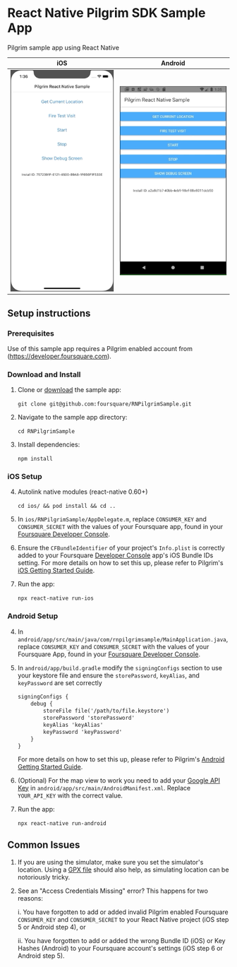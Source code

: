 # React Native Pilgrim SDK Sample App
Pilgrim sample app using React Native

|iOS                |Android                |
|-------------------|-----------------------|
|![](images/ios.gif)|![](images/android.gif)|

## Setup instructions


### Prerequisites

Use of this sample app requires a Pilgrim enabled account from (https://developer.foursquare.com).


### Download and Install

1. Clone or [download](https://github.com/foursquare/RNPilgrimSample) the sample app:

    `git clone git@github.com:foursquare/RNPilgrimSample.git`

2. Navigate to the sample app directory:

    `cd RNPilgrimSample`

3. Install dependencies:

    `npm install`


### iOS Setup

4. Autolink native modules (react-native 0.60+)

    `cd ios/ && pod install && cd ..`

5. In `ios/RNPilgrimSample/AppDelegate.m`, replace `CONSUMER_KEY` and `CONSUMER_SECRET` with the values of your Foursquare app, found in your [Foursquare Developer Console](https://foursquare.com/developers/apps/).


6. Ensure the `CFBundleIdentifier` of your project's `Info.plist` is correctly added to your Foursquare [Developer Console](https://foursquare.com/developers/apps/) app's iOS Bundle IDs setting. For more details on how to set this up, please refer to Pilgrim's [iOS Getting Started Guide](https://developer.foursquare.com/docs/pilgrim-sdk/ios#register-your-apps-bundle-ids).

7. Run the app:

    `npx react-native run-ios`



### Android Setup

4. In `android/app/src/main/java/com/rnpilgrimsample/MainApplication.java`, replace `CONSUMER_KEY` and `CONSUMER_SECRET` with the values of your Foursquare App, found in your [Foursquare Developer Console](https://developer.foursquare.com).

5. In `android/app/build.gradle` modify the `signingConfigs` section to use your keystore file and ensure the `storePassword`, `keyAlias`, and `keyPassword` are set correctly

    ```
    signingConfigs {
        debug {
            storeFile file('/path/to/file.keystore')
            storePassword 'storePassword'
            keyAlias 'keyAlias'
            keyPassword 'keyPassword'
        }
    }
    ```
    
    For more details on how to set this up, please refer to Pilgrim's [Android Getting Started Guide](https://developer.foursquare.com/docs/pilgrim-sdk/android#register-your-apps-key-hashes).

6. (Optional) For the map view to work you need to add your [Google API Key](https://developers.google.com/maps/documentation/android-sdk/get-api-key) in `android/app/src/main/AndroidManifest.xml`.  Replace `YOUR_API_KEY` with the correct value.

7. Run the app:

    `npx react-native run-android`


## Common Issues

1. If you are using the simulator, make sure you set the simulator's location. Using a [GPX file](https://www.gpxgenerator.com/) should also help, as simulating location can be notoriously tricky.

2. See an "Access Credentials Missing" error? This happens for two reasons:

    i. You have forgotten to add or added invalid Pilgrim enabled Foursquare `CONSUMER_KEY` and `CONSUMER_SECRET` to your React Native project (iOS step 5 or Android step 4), or
    
    ii. You have forgotten to add or added the wrong Bundle ID (iOS) or Key Hashes (Android) to your Foursquare account's settings (iOS step 6 or Android step 5).

